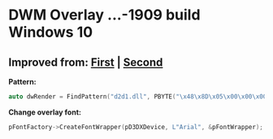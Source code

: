 # DWM Overlay ...-1909 build Windows 10
## Improved from: [First](https://github.com/Rythorndoran/dwm-overlay) | [Second](https://github.com/armasm/dwmhook)

**Pattern:** 
```c++
auto dwRender = FindPattern("d2d1.dll", PBYTE("\x48\x8D\x05\x00\x00\x00\x00\x33\xED\x48\x8D\x71\x08"), "xxx????xxxxxx");
```

**Change overlay font:**
```c++
pFontFactory->CreateFontWrapper(pD3DXDevice, L"Arial", &pFontWrapper);
```
